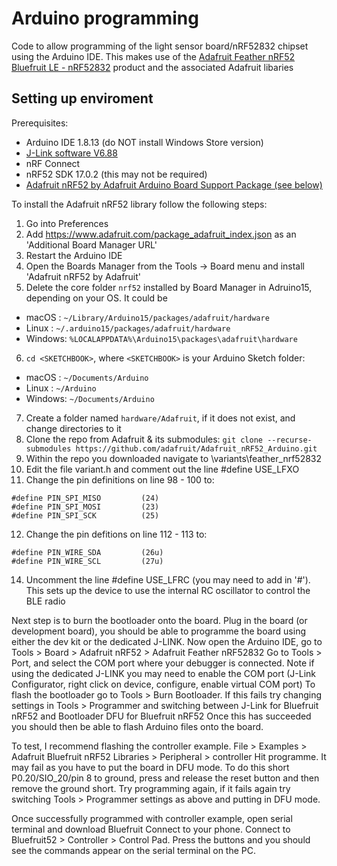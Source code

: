 # Arduino programming
Code to allow programming of the light sensor board/nRF52832 chipset using the Arduino IDE.
This makes use of the [Adafruit Feather nRF52 Bluefruit LE - nRF52832](https://www.adafruit.com/product/3406) product and the associated Adafruit libaries

## Setting up enviroment
Prerequisites:
 - Arduino IDE 1.8.13 (do NOT install Windows Store version)
 - [J-Link software V6.88](https://www.segger.com/downloads/jlink/#J-LinkSoftwareAndDocumentationPack)
 - nRF Connect
 - nRF52 SDK 17.0.2 (this may not be required)
 - [Adafruit nRF52 by Adafruit Arduino Board Support Package (see below)](https://github.com/adafruit/Adafruit_nRF52_Arduino)
 
 To install the Adafruit nRF52 library follow the following steps:
 1. Go into Preferences
 2. Add https://www.adafruit.com/package_adafruit_index.json as an 'Additional Board Manager URL'
 3. Restart the Arduino IDE
 4. Open the Boards Manager from the Tools -> Board menu and install 'Adafruit nRF52 by Adafruit'
 5. Delete the core folder `nrf52` installed by Board Manager in Adruino15, depending on your OS. It could be
  * macOS  : `~/Library/Arduino15/packages/adafruit/hardware`
  * Linux  : `~/.arduino15/packages/adafruit/hardware`
  * Windows: `%LOCALAPPDATA%\Arduino15\packages\adafruit\hardware`
 6. `cd <SKETCHBOOK>`, where `<SKETCHBOOK>` is your Arduino Sketch folder:
  * macOS  : `~/Documents/Arduino`
  * Linux  : `~/Arduino`
  * Windows: `~/Documents/Arduino`
 7. Create a folder named `hardware/Adafruit`, if it does not exist, and change directories to it
 8. Clone the repo from Adafruit & its submodules: `git clone --recurse-submodules https://github.com/adafruit/Adafruit_nRF52_Arduino.git`
 9. Within the repo you downloaded navigate to \variants\feather_nrf52832
 10. Edit the file variant.h and comment out the line #define USE_LFXO 
 11. Change the pin definitions on line 98 - 100 to:
   ```
   #define PIN_SPI_MISO         (24)
   #define PIN_SPI_MOSI         (23)
   #define PIN_SPI_SCK          (25)
   ```
 12. Change the pin defitions on line 112 - 113 to:
   ```
   #define PIN_WIRE_SDA         (26u)
   #define PIN_WIRE_SCL         (27u)
   ```
 14. Uncomment the line #define USE_LFRC (you may need to add in '#'). This sets up the device to use the internal RC oscillator to control the BLE radio
 
Next step is to burn the bootloader onto the board. Plug in the board (or development board), you should be able to programme the board using either the dev kit or the dedicated J-LINK. 
Now open the Arduino IDE, go to Tools > Board > Adafruit nRF52 > Adafruit Feather nRF52832
Go to Tools > Port, and select the COM port where your debugger is connected. Note if using the dedicated J-LINK you may need to enable the COM port (J-Link Configurator, right click on device, configure, enable virtual COM port)
To flash the bootloader go to Tools > Burn Bootloader. If this fails try changing settings in Tools > Programmer and switching between J-Link for Bluefruit nRF52 and Bootloader DFU for Bluefruit nRF52
Once this has succeeded you should then be able to flash Arduino files onto the board.

To test, I recommend flashing the controller example. File > Examples > Adafruit Bluefruit nRF52 Libraries > Peripheral > controller
Hit programme. It may fail as you have to put the board in DFU mode. To do this short P0.20/SIO_20/pin 8 to ground, press and release the reset button and then remove the ground short.
Try programming again, if it fails again try switching Tools > Programmer settings as above and putting in DFU mode.

Once successfully programmed with controller example, open serial terminal and download Bluefruit Connect to your phone. Connect to Bluefruit52 > Controller > Control Pad. Press the buttons and you should see the commands appear on the serial terminal on the PC.
